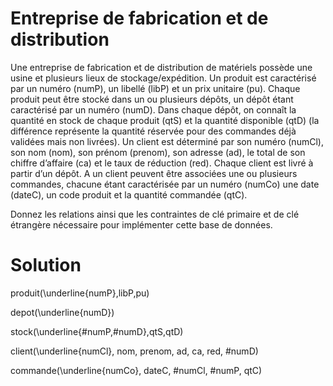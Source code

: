 # Entreprise de fabrication et de distribution

Une entreprise de fabrication et de distribution de matériels possède une usine et plusieurs lieux de
stockage/expédition.
Un produit est caractérisé par un numéro (numP), un libellé (libP) et un prix unitaire (pu).
Chaque produit peut être stocké dans un ou plusieurs dépôts, un dépôt étant caractérisé par un numéro (numD).
Dans chaque dépôt, on connaît la quantité en stock de chaque produit (qtS) et la quantité disponible (qtD) (la différence représente la quantité réservée pour des commandes déjà validées mais non livrées).
Un client est déterminé par son numéro (numCl), son nom (nom), son prénom (prenom), son adresse (ad), le total de son chiffre d’affaire (ca) et le taux de réduction (red).
Chaque client est livré à partir d’un dépôt.
A un client peuvent être associées une ou plusieurs commandes, chacune étant caractérisée par un numéro (numCo) une date (dateC), un code produit et la quantité commandée (qtC).

Donnez les relations ainsi que les contraintes de clé primaire et de clé étrangère nécessaire pour implémenter cette base de données.

# Solution

produit(\underline{numP},libP,pu)

depot(\underline{numD})

stock(\underline{\#numP,\#numD},qtS,qtD)

client(\underline{numCl}, nom, prenom, ad, ca, red, \#numD)

commande(\underline{numCo}, dateC, \#numCl, \#numP, qtC)
